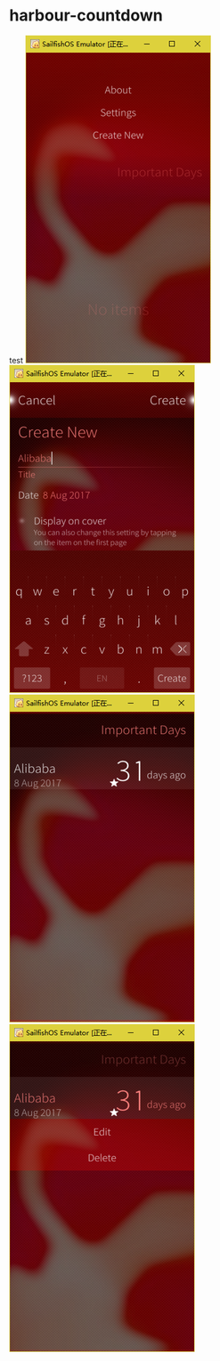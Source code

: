 # harbour-countdown
test
![image](https://github.com/fishegg/harbour-countdown/blob/master/%E6%8D%95%E8%8E%B7.PNG)
![image](https://github.com/fishegg/harbour-countdown/blob/master/%E6%8D%95%E8%8E%B71.PNG)
![image](https://github.com/fishegg/harbour-countdown/blob/master/%E6%8D%95%E8%8E%B72.PNG)
![image](https://github.com/fishegg/harbour-countdown/blob/master/%E6%8D%95%E8%8E%B73.PNG)
